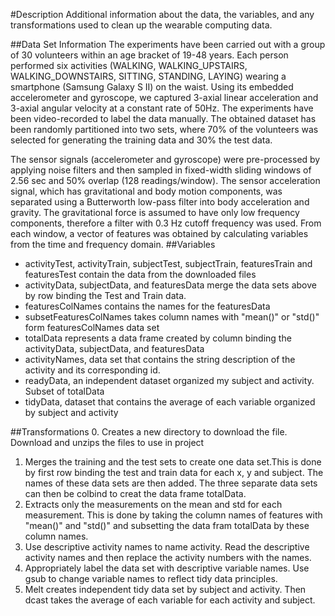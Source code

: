 #Description
Additional information about the data, the variables, and any transformations used to clean up the wearable computing data. 

##Data Set Information
The experiments have been carried out with a group of 30 volunteers within an age bracket of 19-48 years. Each person performed six activities (WALKING, WALKING_UPSTAIRS, WALKING_DOWNSTAIRS, SITTING, STANDING, LAYING) wearing a smartphone (Samsung Galaxy S II) on the waist. Using its embedded accelerometer and gyroscope, we captured 3-axial linear acceleration and 3-axial angular velocity at a constant rate of 50Hz. The experiments have been video-recorded to label the data manually. The obtained dataset has been randomly partitioned into two sets, where 70% of the volunteers was selected for generating the training data and 30% the test data. 

The sensor signals (accelerometer and gyroscope) were pre-processed by applying noise filters and then sampled in fixed-width sliding windows of 2.56 sec and 50% overlap (128 readings/window). The sensor acceleration signal, which has gravitational and body motion components, was separated using a Butterworth low-pass filter into body acceleration and gravity. The gravitational force is assumed to have only low frequency components, therefore a filter with 0.3 Hz cutoff frequency was used. From each window, a vector of features was obtained by calculating variables from the time and frequency domain. 
##Variables
* activityTest, activityTrain, subjectTest, subjectTrain, featuresTrain and featuresTest contain the data from the downloaded files
* activityData, subjectData, and featuresData merge the data sets above by row binding the Test and Train data. 
* featuresColNames contains the names for the featuresData
* subsetFeaturesColNames takes column names with "mean()" or "std()" form featuresColNames data set
* totalData represents a data frame created by column binding the activityData, subjectData, and featuresData
* activityNames, data set that contains the string description of the activity and its corresponding id. 
* readyData, an independent dataset organized my subject and activity. Subset of totalData
* tidyData, dataset that contains the average of each variable organized by subject and activity

##Transformations
0. Creates a new directory to download the file. Download and unzips the files to use in project
1. Merges the training and the test sets to create one data set.This is done by first row binding the test and train data for each x, y and subject. The names of these data sets are then added. The three separate data sets can then be colbind to creat the data frame totalData. 
2. Extracts only the measurements on the mean and std for each measurement. This is done by taking the column names of features with "mean()" and "std()" and subsetting the data fram totalData by these column names. 
3. Use descriptive activity names to name activity. Read the descriptive activity names and then replace the activity numbers with the names. 
4. Appropriately label the data set with descriptive variable names. Use gsub to change variable names to reflect tidy data principles. 
5. Melt creates independent tidy data set by subject and activity. Then dcast takes the average of each variable for each activity and subject.
